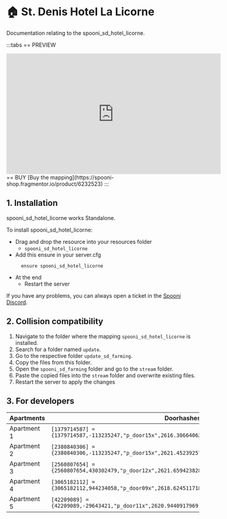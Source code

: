 # 🏠 St. Denis Hotel La Licorne
Documentation relating to the spooni_sd_hotel_licorne.

:::tabs
== PREVIEW
<iframe width="560" height="315" src="https://www.youtube.com/embed/C4eyTh5G7K8?si=Da2OgTrpp3q5-7Ss" frameborder="0" allow="accelerometer; autoplay; clipboard-write; encrypted-media; gyroscope; picture-in-picture; web-share" referrerpolicy="strict-origin-when-cross-origin" allowfullscreen></iframe>
== BUY
[Buy the mapping](https://spooni-shop.fragmentor.io/product/6232523)
:::

## 1. Installation
spooni_sd_hotel_licorne works Standalone.  

To install spooni_sd_hotel_licorne:
- Drag and drop the resource into your resources folder
  - `spooni_sd_hotel_licorne`
- Add this ensure in your server.cfg
  ```
    ensure spooni_sd_hotel_licorne
  ```
- At the end
  - Restart the server

If you have any problems, you can always open a ticket in the [Spooni Discord](https://discord.gg/spooni).

## 2. Collision compatibility <Badge type="danger" text="IMPORTANT"/>

1. Navigate to the folder where the mapping `spooni_sd_hotel_licorne` is installed.
2. Search for a folder named `update`.
3. Go to the respective folder `update_sd_farming`. 
4. Copy the files from this folder.
5. Open the `spooni_sd_farming` folder and go to the `stream` folder.
6. Paste the copied files into the `stream` folder and overwrite existing files.
7. Restart the server to apply the changes

## 3. For developers
| Apartments                | Doorhashes
|---------------------------|----------------------------------------------------------------------------------|
| Apartment 1               | `[1379714587] = {1379714587,-113235247,"p_door15x",2616.306640625,-1005.5200195312,49.080001831055}`
| Apartment 2               | `[2380840306] = {2380840306,-113235247,"p_door15x",2621.4523925781,-1006.3774414062,49.072444915771}`
| Apartment 3               | `[2560807654] = {2560807654,430302479,"p_door12x",2621.6594238281,-1007.5624389648,49.083965301514}`
| Apartment 4               | `[3065182112] = {3065182112,944234058,"p_door09x",2618.6245117188,-1009.4004516602,49.08406829834}`
| Apartment 5               | `[42209089] = {42209089,-29643421,"p_door11x",2620.9440917969,-1014.9393310547,49.072444915771}`
